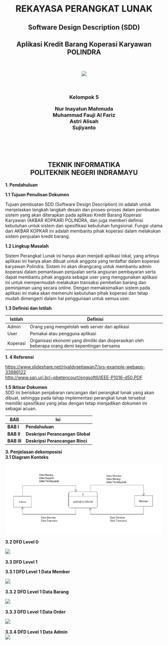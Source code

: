 
<html>
<h1 align="center"> REKAYASA PERANGKAT LUNAK</h1>
<h2 align="center">Software Design Description (SDD)</h2>
<h2 align="center">Aplikasi Kredit Barang Koperasi Karyawan POLINDRA</h2>
<br>
<p align="center"><img src="https://raw.githubusercontent.com/Sujiyanto/RPL-D-6/master/image/POLINDRA.png"></p>
<br>
<h3 align="center">Kelompok 5
<p align="center">
Nur Inayatun Mahmuda<br>
Muhammad Fauji Al Fariz<br>
Astri Alisah<br>
Sujiyanto
	</p>
</h3>
<br><br><br>
<h2 align="center">TEKNIK INFORMATIKA<br>
POLITEKNIK NEGERI INDRAMAYU</h2>

**1. Pendahuluan**

**1.1 Tujuan Penulisan Dokumen**

Tujuan pembuatan SDD (Software Design Description) ini adalah untuk menjelaskan langkah langkah desain dan proses-proses dalam pembuatan sistem yang akan diterapkan pada aplikasi Kredit Barang Koperasi Karyawan (AKBAR KOPKAR) POLINDRA, dan juga memberi definisi kebutuhan untuk sistem dan spesifikasi kebutuhan fungsional. Fungsi utama dari AKBAR KOPKAR ini adalah membantu pihak koperasi dalam melakukan sistem penjualan kredit barang.

**1.2 Lingkup Masalah**
		
Sistem Perangkat Lunak ini hanya akan menjadi aplikasi lokal, yang artinya aplikasi ini hanya akan dibuat untuk anggota yang terdaftar dalam koperasi karyawan Polindra. Sistem ini akan dirangcang untuk membantu admin koperasi dalam pemantauan penjualan serta angsuran pembayaran serta dapat membantu pihak anggota sebagai user yang menggunakan aplikasi ini untuk mempermudah melakukan transaksi pembelian barang dan peminjaman uang secara online. Dengan memaksimalkan sistem pada aplikasi ini maka akan memenuhi kebutuhan pihak koperasi dan tetap mudah dimengerti dalam hal penggunaan untuk semua user.
		
**1.3 Definisi dan Istilah**
		
| Istilah | Definisi                                       |
|---------|------------------------------------------------|
| Admin   | Orang yang mengelolah web server dari aplikasi |
| User    | Pemakai atau pengguna aplikasi                 |
| Koperasi | Organisasi ekonomi yang dimiliki dan dioperasikan oleh beberapa orang demi kepentingan bersama

**1. 4 Referensi**<br>

https://www.slideshare.net/rivaldysetiawan7/srs-example-webapp-33986122 <br>
http://www.san.uri.br/~pbetencourt/engsoftII/IEEE-P1016-d50.PDF

**1.5 Iktisar Dokumen**<br>
SDD ini berisikan penjabaran rancangan dari perangkat lunak yang akan dibuat, sehingga pada tahap implementasi perangkat lunak tersebut memiliki spesifikasi yang jelas dengan tetap menjadikan dokumen ini sebagai acuan.

|BAB        |Isi                             |
|-----------|--------------------------------|
|**BAB I**  |**Pendahuluan**                 |
|**BAB II** |**Deskripsi Perancangan Global**|
|**BAB III**|**Deskripsi Perancangan Rinci** |

**3. Penjelasan dekomposisi**<br>
**3.1 Diagram Konteks**<br>

<img src="https://raw.githubusercontent.com/Sujiyanto/RPL-D-6/master/image/Diagram%20konteks.png"><br>

**3.2 DFD Level 0**<br>

<img src="https://raw.githubusercontent.com/Sujiyanto/RPL-D-6/master/image/DFD%20level%200.JPG"><br>

**3.3 DFD Level 1**<br>

**3.3.1 DFD Level 1 Data Member**<br>

<img src="https://raw.githubusercontent.com/Sujiyanto/RPL-D-6/master/image/DFD%20lvl%201%20Data%20Member.png">

**3.3.2 DFD Level 1 Data Barang**<br>

<img src="https://raw.githubusercontent.com/Sujiyanto/RPL-D-6/master/image/DFD%20lvl%201%20Data%20Barang.png">

**3.3.3 DFD Level 1 Data Order**<br>

<img src="https://raw.githubusercontent.com/Sujiyanto/RPL-D-6/master/image/DFD%20Level%201%20Data%20Order.jpg">

**3.3.4 DFD Level 1 Data Admin** <br>
<img src="https://raw.githubusercontent.com/Sujiyanto/RPL-D-6/master/image/DFD%20lvl1%20data%20admin.png">
</html>


